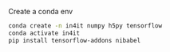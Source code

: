 

Create a conda env
```bash
conda create -n in4it numpy h5py tensorflow
conda activate in4it
pip install tensorflow-addons nibabel
```

